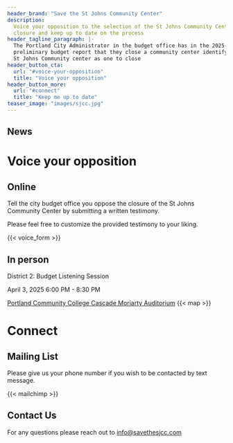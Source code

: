 ```yaml
---
header_brand: "Save the St Johns Community Center"
description:
  Voice your opposition to the selection of the St Johns Community Center for
  closure and keep up to date on the process
header_tagline_paragraph: |-
  The Portland City Administrator in the budget office has in the 2025-2026
  preliminary budget report that they close a community center identifying the
  St Johns Community center as one to close
header_button_cta:
  url: "#voice-your-opposition"
  title: "Voice your opposition"
header_button_more:
  url: "#connect"
  title: "Keep me up to date"
teaser_image: "images/sjcc.jpg"
---
```


## News

# Voice your opposition

## Online

Tell the city budget office you oppose the closure of the St Johns Community
Center by submitting a written testimony.

Please feel free to customize the provided testimony to your liking.

{{< voice_form >}}

## In person

District 2: Budget Listening Session

April 3, 2025 6:00 PM - 8:30 PM

[Portland Community College Cascade Moriarty Auditorium](https://www.google.com/maps/place/PCC+Cascade+Moriarty+Auditorium/@45.5630872,-122.6773558,17z/data=!4m15!1m8!3m7!1s0x5495a70e851a236d:0x682277fd6ea78a7!2s5514-5518+N+Albina+Ave,+Portland,+OR+97217!3b1!8m2!3d45.5630872!4d-122.6747809!16s%2Fg%2F11rp1wyhbx!3m5!1s0x5495a70e851a236d:0x10e0c15c51dbcb83!8m2!3d45.5630872!4d-122.6747809!16s%2Fg%2F11dfj3f4sv?entry=ttu&g_ep=EgoyMDI1MDMxMi4wIKXMDSoASAFQAw%3D%3D)
{{< map >}}

# Connect

## Mailing List

Please give us your phone number if you wish to be contacted by text message.

{{< mailchimp >}}

## Contact Us

For any questions please reach out to info@savethesjcc.com
